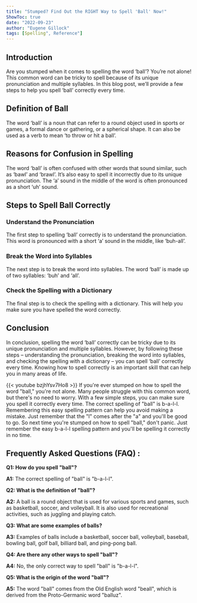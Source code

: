 ```yaml
---
title: "Stumped? Find Out the RIGHT Way to Spell 'Ball' Now!"
ShowToc: true 
date: "2022-09-23"
author: "Eugene Gillock" 
tags: [Spelling", Reference"]
---
```

## Introduction
Are you stumped when it comes to spelling the word ‘ball’? You’re not alone! This common word can be tricky to spell because of its unique pronunciation and multiple syllables. In this blog post, we’ll provide a few steps to help you spell ‘ball’ correctly every time. 

## Definition of Ball
The word ‘ball’ is a noun that can refer to a round object used in sports or games, a formal dance or gathering, or a spherical shape. It can also be used as a verb to mean ‘to throw or hit a ball’. 

## Reasons for Confusion in Spelling
The word ‘ball’ is often confused with other words that sound similar, such as ‘bawl’ and ‘brawl’. It’s also easy to spell it incorrectly due to its unique pronunciation. The ‘a’ sound in the middle of the word is often pronounced as a short ‘uh’ sound. 

## Steps to Spell Ball Correctly

### Understand the Pronunciation
The first step to spelling ‘ball’ correctly is to understand the pronunciation. This word is pronounced with a short ‘a’ sound in the middle, like ‘buh-all’. 

### Break the Word into Syllables
The next step is to break the word into syllables. The word ‘ball’ is made up of two syllables: ‘buh’ and ‘all’. 

### Check the Spelling with a Dictionary
The final step is to check the spelling with a dictionary. This will help you make sure you have spelled the word correctly. 

## Conclusion
In conclusion, spelling the word ‘ball’ correctly can be tricky due to its unique pronunciation and multiple syllables. However, by following these steps – understanding the pronunciation, breaking the word into syllables, and checking the spelling with a dictionary – you can spell ‘ball’ correctly every time. Knowing how to spell correctly is an important skill that can help you in many areas of life.

{{< youtube bzjhYsv7Ho8 >}} 
If you're ever stumped on how to spell the word "ball," you're not alone. Many people struggle with this common word, but there's no need to worry. With a few simple steps, you can make sure you spell it correctly every time. The correct spelling of "ball" is b-a-l-l. Remembering this easy spelling pattern can help you avoid making a mistake. Just remember that the "l" comes after the "a" and you'll be good to go. So next time you're stumped on how to spell "ball," don't panic. Just remember the easy b-a-l-l spelling pattern and you'll be spelling it correctly in no time.

## Frequently Asked Questions (FAQ) :
**Q1: How do you spell "ball"?**

**A1:** The correct spelling of "ball" is "b-a-l-l".

**Q2: What is the definition of "ball"?**

**A2:** A ball is a round object that is used for various sports and games, such as basketball, soccer, and volleyball. It is also used for recreational activities, such as juggling and playing catch.

**Q3: What are some examples of balls?**

**A3:** Examples of balls include a basketball, soccer ball, volleyball, baseball, bowling ball, golf ball, billiard ball, and ping-pong ball.

**Q4: Are there any other ways to spell "ball"?**

**A4:** No, the only correct way to spell "ball" is "b-a-l-l".

**Q5: What is the origin of the word "ball"?**

**A5:** The word "ball" comes from the Old English word "beall", which is derived from the Proto-Germanic word "balluz".





